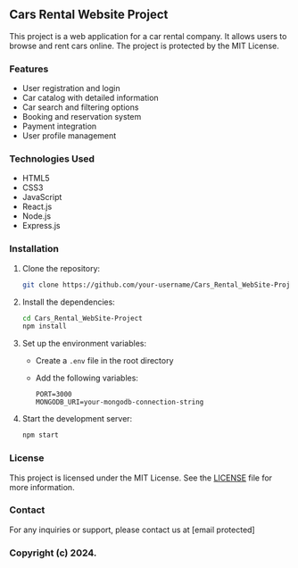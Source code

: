 ## Cars Rental Website Project

This project is a web application for a car rental company. It allows users to browse and rent cars online. The project is protected by the MIT License. 

### Features

- User registration and login
- Car catalog with detailed information 
- Car search and filtering options
- Booking and reservation system
- Payment integration 
- User profile management 

### Technologies Used

- HTML5 
- CSS3 
- JavaScript 
- React.js
- Node.js
- Express.js 


### Installation

1. Clone the repository:

    ```bash
    git clone https://github.com/your-username/Cars_Rental_WebSite-Project.git
    ```

2. Install the dependencies:

    ```bash
    cd Cars_Rental_WebSite-Project 
    npm install
    ```

3. Set up the environment variables:

    - Create a `.env` file in the root directory 
    - Add the following variables:

      ```plaintext
      PORT=3000
      MONGODB_URI=your-mongodb-connection-string
      ```

4. Start the development server:

    ```bash
    npm start
    ```

### License

This project is licensed under the MIT License. See the [LICENSE](LICENSE) file for more information.

### Contact

For any inquiries or support, please contact us at [email protected]

### Copyright (c) 2024.